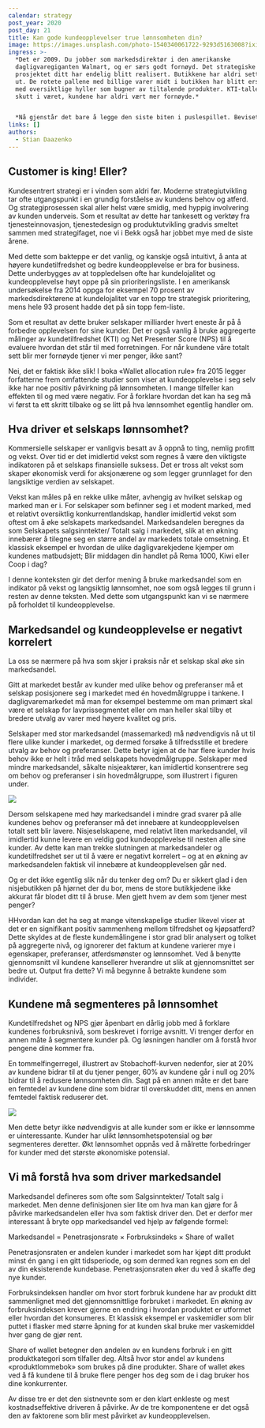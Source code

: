 ```yaml
---
calendar: strategy
post_year: 2020
post_day: 21
title: Kan gode kundeopplevelser true lønnsomheten din?
image: https://images.unsplash.com/photo-1540340061722-9293d5163008?ixid=MXwxMjA3fDB8MHxzZWFyY2h8M3x8Z3JvY2VyeSUyMHN0b3JlfGVufDB8fDB8&ixlib=rb-1.2.1&auto=format&fit=crop&w=900&q=60
ingress: >-
  *Det er 2009. Du jobber som markedsdirektør i den amerikanske
  dagligvaregiganten Walmart, og er særs godt fornøyd. Det strategiske
  prosjektet ditt har endelig blitt realisert. Butikkene har aldri sett bedre
  ut. De rotete pallene med billige varer midt i butikken har blitt erstattet
  med oversiktlige hyller som bugner av tiltalende produkter. KTI-tallene har
  skutt i været, kundene har aldri vært mer fornøyde.*


  *Nå gjenstår det bare å legge den siste biten i puslespillet. Beviset på at konkurrentene er knust en gang for alle. Du finner frem den finansielle rapporten du har mottatt og gleder deg til å se resultatene. I det du begynner å bla i dokumentet merker du hvordan smilet gradvis stivner. Tallene er blodrøde. Markedsandelen har ikke falt så mye på over 30 år.*
links: []
authors:
  - Stian Daazenko
---
```

## **Customer is king! Eller?**

Kundesentrert strategi er i vinden som aldri før. Moderne strategiutvikling tar ofte utgangspunkt i en grundig forståelse av kundens behov og atferd. Og strategiprosessen skal aller helst være smidig, med hyppig involvering av kunden underveis. Som et resultat av dette har tankesett og verktøy fra tjenesteinnovasjon, tjenestedesign og produktutvikling gradvis smeltet sammen med strategifaget, noe vi i Bekk også har jobbet mye med de siste årene.

Med dette som bakteppe er det vanlig, og kanskje også intuitivt, å anta at høyere kundetilfredshet og bedre kundeopplevelse er bra for business. Dette underbygges av at toppledelsen ofte har kundelojalitet og kundeopplevelse høyt oppe på sin prioriteringsliste. 
I en amerikansk undersøkelse fra 2014 oppga for eksempel 70 prosent av markedsdirektørene at kundelojalitet var en topp tre strategisk prioritering, mens hele 93 prosent hadde det på sin topp fem-liste.

Som et resultat av dette bruker selskaper milliarder hvert eneste år på å forbedre opplevelsen for sine kunder. Det er også vanlig å bruke aggregerte målinger av kundetilfredshet (KTI) og Net Presenter Score (NPS) til å evaluere hvordan det står til med forretningen. For når kundene våre totalt sett blir mer fornøyde tjener vi mer penger, ikke sant? 

Nei, det er faktisk ikke slik! I boka «Wallet allocation rule» fra 2015 legger forfatterne frem omfattende studier som  viser at kundeopplevelse i seg selv ikke har noe positiv påvirkning på lønnsomheten. I mange tilfeller kan effekten til og med være negativ. For å forklare hvordan det kan ha seg må vi først ta ett skritt tilbake og se litt på hva lønnsomhet egentlig handler om.

## **Hva driver et selskaps lønnsomhet?**

Kommersielle selskaper er vanligvis besatt av å oppnå to ting, nemlig profitt og vekst. Over tid er det imidlertid vekst som regnes å være den viktigste indikatoren på et selskaps finansielle suksess. Det er tross alt vekst som skaper økonomisk verdi for aksjonærene og som legger grunnlaget for den langsiktige verdien av selskapet. 

Vekst kan måles på en rekke ulike måter, avhengig av hvilket selskap og marked man er i. For selskaper som befinner seg i et modent marked, med et relativt oversiktlig konkurrentlandskap, handler imidlertid vekst som oftest om å øke selskapets markedsandel. Markedsandelen beregnes da som Selskapets salgsinntekter/ Totalt salg i markedet, slik at en økning innebærer å tilegne seg en større andel av markedets totale omsetning. Et klassisk eksempel er hvordan de ulike dagligvarekjedene kjemper om kundenes matbudsjett; Blir middagen din handlet på Rema 1000, Kiwi eller Coop i dag?

I denne konteksten gir det derfor mening å bruke markedsandel som en indikator på vekst og langsiktig lønnsomhet, noe som også legges til grunn i resten av denne teksten. Med dette som utgangspunkt kan vi se nærmere på forholdet til kundeopplevelse.

## **Markedsandel og kundeopplevelse er negativt korrelert**

La oss se nærmere på hva som skjer i praksis når et selskap skal øke sin markedsandel. 

Gitt at markedet består av kunder med ulike behov og preferanser må et selskap posisjonere seg i markedet med én hovedmålgruppe i tankene. I dagligvaremarkedet må man for eksempel bestemme om man primært skal være et selskap for lavprissegmentet eller om man heller skal tilby et bredere utvalg av varer med høyere kvalitet og pris. 

Selskaper med stor markedsandel (massemarked) må nødvendigvis nå ut til flere ulike kunder i markedet, og dermed forsøke å tilfredsstille et bredere utvalg av behov og preferanser. Dette betyr igjen at de har flere kunder hvis behov ikke er helt i tråd med selskapets hovedmålgruppe. Selskaper med mindre markedsandel, såkalte nisjeaktører, kan imidlertid konsentrere seg om behov og preferanser i sin hovedmålgruppe, som illustrert i figuren under. 

![](/assets/kundeopplevelse-versus-markedsandel.png)

Dersom selskapene med høy markedsandel i mindre grad svarer på alle kundenes behov og preferanser må det innebære at kundeopplevelsen totalt sett blir lavere. Nisjeselskapene, med relativt liten markedsandel, vil imidlertid kunne levere en veldig god kundeopplevelse til nesten alle sine kunder. Av dette kan man trekke slutningen at markedsandeler og kundetilfredshet ser ut til å være er negativt korrelert – og at en økning av markedsandelen faktisk vil innebære at kundeopplevelsen går ned.  

Og er det ikke egentlig slik når du tenker deg om? Du er sikkert glad i den nisjebutikken på hjørnet der du bor, mens de store butikkjedene ikke akkurat får blodet ditt til å bruse. Men gjett hvem av dem som tjener mest penger?

HHvordan kan det ha seg at mange vitenskapelige studier likevel viser at det er en signifikant positiv sammenheng mellom tilfredshet og kjøpsatferd? Dette skyldes at de fleste kundemålingene i stor grad blir analysert og tolket på aggregerte nivå, og ignorerer det faktum at kundene varierer mye i egenskaper, preferanser, atferdsmønster og lønnsomhet. Ved å benytte gjennomsnitt vil kundene kansellerer hverandre ut slik at gjennomsnittet ser bedre ut. Output fra dette? Vi må begynne å betrakte kundene som individer. 

## **Kundene må segmenteres på lønnsomhet**

Kundetilfredshet og NPS gjør åpenbart en dårlig jobb med å forklare kundenes forbruksnivå, som beskrevet i forrige avsnitt. Vi trenger derfor en annen måte å segmentere kunder på. Og løsningen handler om å forstå hvor pengene dine kommer fra.

En tommelfingerregel, illustrert av Stobachoff-kurven nedenfor, sier at 20% av kundene bidrar til at du tjener penger, 60% av kundene går i null og 20% bidrar til å redusere lønnsomheten din. Sagt på en annen måte er det bare en femtedel av kundene dine som bidrar til overskuddet ditt, mens en annen femtedel faktisk reduserer det.

![](/assets/stobachoff.png)

Men dette betyr ikke nødvendigvis at alle kunder som er ikke er lønnsomme er uinteressante. Kunder har ulikt lønnsomhetspotensial og bør segmenteres deretter. Økt lønnsomhet oppnås ved å målrette forbedringer for kunder med det største økonomiske potensial.

## **Vi må forstå hva som driver markedsandel**

Markedsandel defineres som ofte som Salgsinntekter/ Totalt salg i markedet.  Men denne definisjonen sier lite om hva man kan gjøre for å påvirke markedsandelen eller hva som faktisk driver den. Det er derfor mer interessant å bryte opp markedsandel ved hjelp av følgende formel: 

Markedsandel = Penetrasjonsrate × Forbruksindeks × Share of wallet 

Penetrasjonsraten er andelen kunder i markedet som har kjøpt ditt produkt minst én gang i en gitt tidsperiode, og som dermed kan regnes som en del av din eksisterende kundebase. Penetrasjonsraten øker du ved å skaffe deg nye kunder.

Forbruksindeksen handler om hvor stort forbruk kundene har av produkt ditt sammenlignet med det gjennomsnittlige forbruket i markedet. En økning av forbruksindeksen krever gjerne en endring i hvordan produktet er utformet eller hvordan det konsumeres. Et klassisk eksempel er vaskemidler som blir puttet i flasker med større åpning for at kunden skal bruke mer vaskemiddel hver gang de gjør rent.

Share of wallet betegner den andelen av en kundens forbruk i en gitt produktkategori som tilfaller deg. Altså hvor stor andel av kundens «produktlommebok» som brukes på dine produkter. Share of wallet økes ved å få kundene til å bruke flere penger hos deg som de i dag bruker hos dine konkurrenter.

Av disse tre er det den sistnevnte som er den klart enkleste og mest kostnadseffektive driveren å påvirke. Av de tre komponentene er det også den av faktorene som blir mest påvirket av kundeopplevelsen. 
